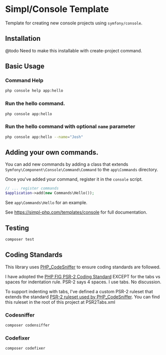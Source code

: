 # Simpl/Console Template

Template for creating new console projects using `symfony/console`.

## Installation

@todo Need to make this installable with create-project command.

## Basic Usage

### Command Help
```bash
php console help app:hello
```

### Run the hello command.
```bash
php console app:hello
```

### Run the hello command with optional `name` parameter
```bash
php console app:hello --name="Josh"
```

## Adding your own commands.
You can add new commands by adding a class that extends `Symfony\Component\Console\Command\Command` to the `app\Commands` directory.

Once you've added your command, register it in the `console` script.

```php
// ... register commands
$application->add(new Commands\Hello());
```

See `app\Commands\Hello` for an example.

See <https://simpl-php.com/templates/console> for full documentation.

## Testing

```bash
composer test
```

## Coding Standards
This library uses [PHP_CodeSniffer](http://www.squizlabs.com/php-codesniffer) to ensure coding standards are followed.

I have adopted the [PHP FIG PSR-2 Coding Standard](http://www.php-fig.org/psr/psr-2/) EXCEPT for the tabs vs spaces for indentation rule. PSR-2 says 4 spaces. I use tabs. No discussion.

To support indenting with tabs, I've defined a custom PSR-2 ruleset that extends the standard [PSR-2 ruleset used by PHP_CodeSniffer](https://github.com/squizlabs/PHP_CodeSniffer/blob/master/CodeSniffer/Standards/PSR2/ruleset.xml). You can find this ruleset in the root of this project at PSR2Tabs.xml


### Codesniffer

```bash
composer codensiffer
```

### Codefixer

```bash
composer codefixer
```